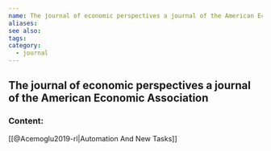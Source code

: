 ```yaml
---
name: The journal of economic perspectives a journal of the American Economic Association
aliases:
see also:
tags:
category:
  - journal
---
```


## The journal of economic perspectives a journal of the American Economic Association

### Content:
[[@Acemoglu2019-rl|Automation And New Tasks]]
